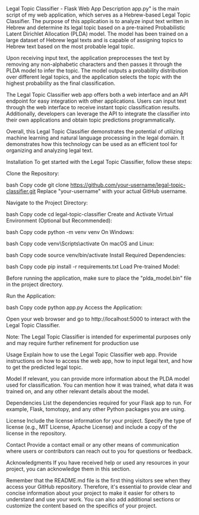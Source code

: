 Legal Topic Classifier - Flask Web App
Description
app.py" is the main script of my web application, which serves as a Hebrew-based Legal Topic Classifier. The purpose of this application is to analyze input text written in Hebrew and determine its legal topic based on a pre-trained Probabilistic Latent Dirichlet Allocation (PLDA) model. The model has been trained on a large dataset of Hebrew legal texts and is capable of assigning topics to Hebrew text based on the most probable legal topic.

Upon receiving input text, the application preprocesses the text by removing any non-alphabetic characters and then passes it through the PLDA model to infer the topic. The model outputs a probability distribution over different legal topics, and the application selects the topic with the highest probability as the final classification.

The Legal Topic Classifier web app offers both a web interface and an API endpoint for easy integration with other applications. Users can input text through the web interface to receive instant topic classification results. Additionally, developers can leverage the API to integrate the classifier into their own applications and obtain topic predictions programmatically.

Overall, this Legal Topic Classifier demonstrates the potential of utilizing machine learning and natural language processing in the legal domain. It demonstrates how this technology can be used as an efficient tool for organizing and analyzing legal text.

Installation
To get started with the Legal Topic Classifier, follow these steps:

Clone the Repository:

bash
Copy code
git clone https://github.com/your-username/legal-topic-classifier.git
Replace "your-username" with your actual GitHub username.

Navigate to the Project Directory:

bash
Copy code
cd legal-topic-classifier
Create and Activate Virtual Environment (Optional but Recommended):

bash
Copy code
python -m venv venv
On Windows:

bash
Copy code
venv\Scripts\activate
On macOS and Linux:

bash
Copy code
source venv/bin/activate
Install Required Dependencies:

bash
Copy code
pip install -r requirements.txt
Load Pre-trained Model:

Before running the application, make sure to place the "plda_model.bin" file in the project directory.

Run the Application:

bash
Copy code
python app.py
Access the Application:

Open your web browser and go to http://localhost:5000 to interact with the Legal Topic Classifier.

Note: The Legal Topic Classifier is intended for experimental purposes only and may require further refinement for production use

Usage
Explain how to use the Legal Topic Classifier web app. Provide instructions on how to access the web app, how to input legal text, and how to get the predicted legal topic.

Model
If relevant, you can provide more information about the PLDA model used for classification. You can mention how it was trained, what data it was trained on, and any other relevant details about the model.

Dependencies
List the dependencies required for your Flask app to run. For example, Flask, tomotopy, and any other Python packages you are using.

License
Include the license information for your project. Specify the type of license (e.g., MIT License, Apache License) and include a copy of the license in the repository.

Contact
Provide a contact email or any other means of communication where users or contributors can reach out to you for questions or feedback.

Acknowledgments
If you have received help or used any resources in your project, you can acknowledge them in this section.

Remember that the README.md file is the first thing visitors see when they access your GitHub repository. Therefore, it's essential to provide clear and concise information about your project to make it easier for others to understand and use your work. You can also add additional sections or customize the content based on the specifics of your project.
